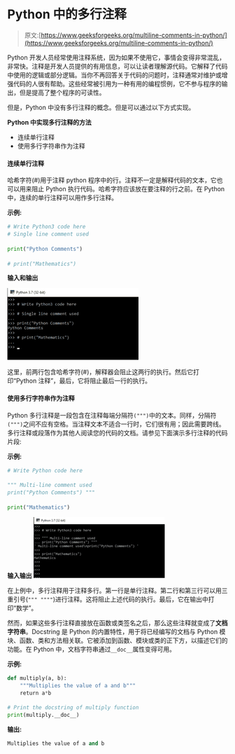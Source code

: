 # Python 中的多行注释

> 原文:[https://www.geeksforgeeks.org/multiline-comments-in-python/](https://www.geeksforgeeks.org/multiline-comments-in-python/)

Python 开发人员经常使用注释系统，因为如果不使用它，事情会变得非常混乱，非常快。注释是开发人员提供的有用信息，可以让读者理解源代码。它解释了代码中使用的逻辑或部分逻辑。当你不再回答关于代码的问题时，注释通常对维护或增强代码的人很有帮助。这些经常被引用为一种有用的编程惯例，它不参与程序的输出，但是提高了整个程序的可读性。

但是，Python 中没有多行注释的概念。但是可以通过以下方式实现。

**Python 中实现多行注释的方法**

*   连续单行注释
*   使用多行字符串作为注释

#### 连续单行注释

哈希字符(#)用于注释 python 程序中的行。注释不一定是解释代码的文本，它也可以用来阻止 Python 执行代码。哈希字符应该放在要注释的行之前。在 Python 中，连续的单行注释可以用作多行注释。

**示例:**

```py
# Write Python3 code here
# Single line comment used

print("Python Comments")

# print("Mathematics")
```

**输入和输出**

![](img/e12fe366af0116be402e4140d271a51f.png)

这里，前两行包含哈希字符(#)，解释器会阻止这两行的执行。然后它打印“Python 注释”，最后，它将阻止最后一行的执行。

#### 使用多行字符串作为注释

Python 多行注释是一段包含在注释每端分隔符`(""")`中的文本。同样，分隔符`(""")`之间不应有空格。当注释文本不适合一行时，它们很有用；因此需要跨线。多行注释或段落作为其他人阅读您的代码的文档。请参见下面演示多行注释的代码片段:

**示例:**

```py
# Write Python code here

""" Multi-line comment used
print("Python Comments") """

print("Mathematics")
```

**输入输出**
![](img/41ad0ea0c00391cab5ab9b63fb20dc4f.png)

在上例中，多行注释用于注释多行。第一行是单行注释。第二行和第三行可以用三重引号(`""" """"`)进行注释。这将阻止上述代码的执行。最后，它在输出中打印“数学”。

然而，如果这些多行注释直接放在函数或类签名之后，那么这些注释就变成了**文档字符串**。Docstring 是 Python 的内置特性，用于将已经编写的文档与 Python 模块、函数、类和方法相关联。它被添加到函数、模块或类的正下方，以描述它们的功能。在 Python 中，文档字符串通过`__doc__`属性变得可用。

**示例:**

```py
def multiply(a, b):
    """Multiplies the value of a and b"""
    return a*b

# Print the docstring of multiply function
print(multiply.__doc__)
```

**输出:**

```py
Multiplies the value of a and b

```